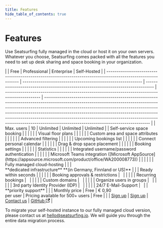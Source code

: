 ```yaml
---
title: Features
hide_table_of_contents: true
---
```


# Features

Use Seatsurfing fully managed in the cloud or host it on your own servers. Whatever you choose, Seatsurfing comes packed with all the features you need to set up desk sharing and space booking in your organization.

<div class="feature-table">
|                                                                                                                 | Free                                                          | Professional                                                                       | Enterprise                                                                                       | Self-Hosted                                                                                                                                                                                                                                                                                                                                                                                                                                                  |
| --------------------------------------------------------------------------------------------------------------- | ------------------------------------------------------------- | ---------------------------------------------------------------------------------- | ------------------------------------------------------------------------------------------------ | ------------------------------------------------------------------------------------------------------------------------------------------------------------------------------------------------------------------------------------------------------------------------------------------------------------------------------------------------------------------------------------------------------------------------------------------------------------ |
| Max. users                                                                                                      | 10                                                            | Unlimited                                                                          | Unlimited                                                                                        | Unlimited                                                                                                                                                                                                                                                                                                                                                                                                                                                    |
| Self-service space booking                                                                                      | <span class="blue-dot"></span>                                | <span class="blue-dot"></span>                                                     | <span class="blue-dot"></span>                                                                   | <span class="blue-dot"></span>                                                                                                                                                                                                                                                                                                                                                                                                                               |
| Visual floor plans                                                                                              | <span class="blue-dot"></span>                                | <span class="blue-dot"></span>                                                     | <span class="blue-dot"></span>                                                                   | <span class="blue-dot"></span>                                                                                                                                                                                                                                                                                                                                                                                                                               |
| Custom area and space attributes                                                                                | <span class="blue-dot"></span>                                | <span class="blue-dot"></span>                                                     | <span class="blue-dot"></span>                                                                   | <span class="blue-dot"></span>                                                                                                                                                                                                                                                                                                                                                                                                                               |
| Advanced filtering                                                                                              | <span class="blue-dot"></span>                                | <span class="blue-dot"></span>                                                     | <span class="blue-dot"></span>                                                                   | <span class="blue-dot"></span>                                                                                                                                                                                                                                                                                                                                                                                                                               |
| Upcoming bookings list                                                                                          | <span class="blue-dot"></span>                                | <span class="blue-dot"></span>                                                     | <span class="blue-dot"></span>                                                                   | <span class="blue-dot"></span>                                                                                                                                                                                                                                                                                                                                                                                                                               |
| Connect personal calendar                                                                                       | <span class="blue-dot"></span>                                | <span class="blue-dot"></span>                                                     | <span class="blue-dot"></span>                                                                   | <span class="blue-dot"></span>                                                                                                                                                                                                                                                                                                                                                                                                                               |
| Drag & drop space placement                                                                                     | <span class="blue-dot"></span>                                | <span class="blue-dot"></span>                                                     | <span class="blue-dot"></span>                                                                   | <span class="blue-dot"></span>                                                                                                                                                                                                                                                                                                                                                                                                                               |
| Booking settings                                                                                                | <span class="blue-dot"></span>                                | <span class="blue-dot"></span>                                                     | <span class="blue-dot"></span>                                                                   | <span class="blue-dot"></span>                                                                                                                                                                                                                                                                                                                                                                                                                               |
| Statistics                                                                                                      | <span class="blue-dot"></span>                                | <span class="blue-dot"></span>                                                     | <span class="blue-dot"></span>                                                                   | <span class="blue-dot"></span>                                                                                                                                                                                                                                                                                                                                                                                                                               |
| Integrated username/password authentication                                                                     | <span class="blue-dot"></span>                                | <span class="blue-dot"></span>                                                     | <span class="blue-dot"></span>                                                                   | <span class="blue-dot"></span>                                                                                                                                                                                                                                                                                                                                                                                                                               |
| Microsoft Teams integration ([Microsoft AppSource](https://appsource.microsoft.com/product/office/WA200008773)) | <span class="blue-dot"></span>                                | <span class="blue-dot"></span>                                                     | <span class="blue-dot"></span>                                                                   |                                                                                                                                                                                                                                                                                                                                                                                                                                                              |
| Fully managed cloud-hosting                                                                                     | <span class="blue-dot"></span>                                | <span class="blue-dot"></span>                                                     | <span class="blue-dot"></span><br/>**dedicated infrastructure** **(in Germany, Finnland or US)** |                                                                                                                                                                                                                                                                                                                                                                                                                                                              |
| Ready within seconds                                                                                            | <span class="blue-dot"></span>                                | <span class="blue-dot"></span>                                                     |                                                                                                  |                                                                                                                                                                                                                                                                                                                                                                                                                                                              |
| Booking approvals & restrictions                                                                                |                                                               | <span class="blue-dot"></span>                                                     | <span class="blue-dot"></span>                                                                   | <span class="blue-dot"></span>                                                                                                                                                                                                                                                                                                                                                                                                                               |
| Recurring bookings                                                                                              |                                                               | <span class="blue-dot"></span>                                                     | <span class="blue-dot"></span>                                                                   | <span class="blue-dot"></span>                                                                                                                                                                                                                                                                                                                                                                                                                               |
| Custom domains                                                                                                  |                                                               | <span class="blue-dot"></span>                                                     | <span class="blue-dot"></span>                                                                   | <span class="blue-dot"></span>                                                                                                                                                                                                                                                                                                                                                                                                                               |
| Organize users in groups                                                                                        |                                                               | <span class="blue-dot"></span>                                                     | <span class="blue-dot"></span>                                                                   | <span class="blue-dot"></span>                                                                                                                                                                                                                                                                                                                                                                                                                               |
| 3rd party Identity Provider (IDP)                                                                               |                                                               | <span class="blue-dot"></span>                                                     | <span class="blue-dot"></span>                                                                   | <span class="blue-dot"></span>                                                                                                                                                                                                                                                                                                                                                                                                                               |
| 24/7 E-Mail-Support                                                                                             |                                                               | <span class="blue-dot"></span>                                                     | <span class="blue-dot"></span><br/>**priority support**                                          |                                                                                                                                                                                                                                                                                                                                                                                                                                                              |
| Monthly price                                                                                                   | Free                                                          | € 0,90<br />per user                                                               | Pricing available for 500+ users                                                                 | Free                                                                                                                                                                                                                                                                                                                                                                                                                                                         |
|                                                                                                                 | <a href="/sign-up" class="button button--primary">Sign up</a> | <a href="/sign-up?paid" class="button button--primary button-gradient">Sign up</a> | <a href="/contact" class="button button--primary">Contact us</a>              | <a href="https://github.com/seatsurfing/seatsurfing" target="_blank" class="button button--secondary">GitHub <svg width="13.5" height="13.5" aria-hidden="true" viewBox="0 0 24 24" class="iconExternalLink_node_modules-@docusaurus-theme-classic-lib-theme-Icon-ExternalLink-styles-module"><path fill="currentColor" d="M21 13v10h-21v-19h12v2h-10v15h17v-8h2zm3-12h-10.988l4.035 4-6.977 7.07 2.828 2.828 6.977-7.07 4.125 4.172v-11z"></path></svg></a> |
</div>

To migrate your self-hosted instance to our fully managed cloud version, please contact us at hello@seatsurfing.io. We will guide you through the entire data migration process.
